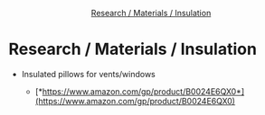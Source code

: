 <div markdown="1">
<!-- START doctoc generated TOC please keep comment here to allow auto update -->
<!-- DON'T EDIT THIS SECTION, INSTEAD RE-RUN doctoc TO UPDATE -->

<p align="center">
<a href="#research--materials--insulation">Research / Materials / Insulation</a>
</p>

<!-- END doctoc generated TOC please keep comment here to allow auto update -->
</div>

# Research / Materials / Insulation

-   Insulated pillows for vents/windows

    -   [*https://www.amazon.com/gp/product/B0024E6QX0*](https://www.amazon.com/gp/product/B0024E6QX0)

